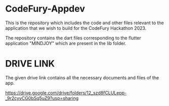 # CodeFury-Appdev
This is the repository which includes the code and other files relevant to the application that we wish to build for the CodeFury Hackathon 2023.

The repository contains the dart files corresponding to the flutter application "MINDJOY" which are present in the lib folder.

# DRIVE LINK
The given drive link contains all the necessary documents and files of the app.

https://drive.google.com/drive/folders/12_szd8fCLULepp-_9r2cyvCG0bSq5uZ9?usp=sharing

